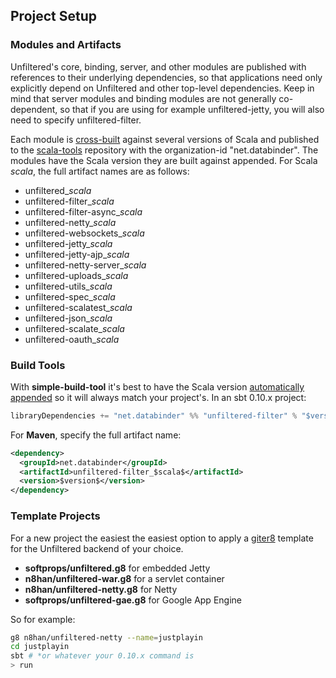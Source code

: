 Project Setup
-------------

### Modules and Artifacts

Unfiltered's core, binding, server, and other modules are published
with references to their underlying dependencies, so that applications
need only explicitly depend on Unfiltered and other top-level
dependencies. Keep in mind that server modules and binding modules are
not generally co-dependent, so that if you are using for example
unfiltered-jetty, you will also need to specify unfiltered-filter.

Each module is [cross-built][sbt] against several versions of Scala
and published to the [scala-tools][st] repository with the
organization-id "net.databinder". The modules have the Scala version
they are built against appended. For Scala $scala$, the full artifact
names are as follows:

* unfiltered_$scala$
* unfiltered-filter_$scala$
* unfiltered-filter-async_$scala$
* unfiltered-netty_$scala$
* unfiltered-websockets_$scala$
* unfiltered-jetty_$scala$
* unfiltered-jetty-ajp_$scala$
* unfiltered-netty-server_$scala$
* unfiltered-uploads_$scala$
* unfiltered-utils_$scala$
* unfiltered-spec_$scala$
* unfiltered-scalatest_$scala$
* unfiltered-json_$scala$
* unfiltered-scalate_$scala$
* unfiltered-oauth_$scala$

[st]: http://scala-tools.org/repo-releases/net/databinder/
[sbt]: http://code.google.com/p/simple-build-tool/wiki/CrossBuild

### Build Tools

With **simple-build-tool** it's best to have the Scala version
[automatically appended][sbt] so it will always match your
project's. In an sbt 0.10.x project:

```scala
libraryDependencies += "net.databinder" %% "unfiltered-filter" % "$version$"
```
For **Maven**, specify the full artifact name:

```xml
<dependency>
  <groupId>net.databinder</groupId>
  <artifactId>unfiltered-filter_$scala$</artifactId>
  <version>$version$</version>
</dependency>
```

### Template Projects

For a new project the easiest the easiest option to apply a
[giter8][g8] template for the Unfiltered backend of your choice.

* **softprops/unfiltered.g8** for embedded Jetty
* **n8han/unfiltered-war.g8** for a servlet container
* **n8han/unfiltered-netty.g8** for Netty
* **softprops/unfiltered-gae.g8** for Google App Engine

So for example:

```sh
g8 n8han/unfiltered-netty --name=justplayin
cd justplayin
sbt # *or whatever your 0.10.x command is
> run
```

[g8]: https://github.com/n8han/giter8
